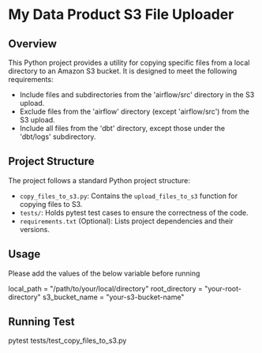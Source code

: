 # My Data Product S3 File Uploader

## Overview

This Python project provides a utility for copying specific files from a local directory to an Amazon S3 bucket. It is designed to meet the following requirements:

- Include files and subdirectories from the 'airflow/src' directory in the S3 upload.
- Exclude files from the 'airflow' directory (except 'airflow/src') from the S3 upload.
- Include all files from the 'dbt' directory, except those under the 'dbt/logs' subdirectory.

## Project Structure

The project follows a standard Python project structure:

- `copy_files_to_s3.py`: Contains the `upload_files_to_s3` function for copying files to S3.
- `tests/`: Holds pytest test cases to ensure the correctness of the code.
- `requirements.txt` (Optional): Lists project dependencies and their versions.

## Usage

Please add the values of the below variable before running

local_path = "/path/to/your/local/directory"
root_directory = "your-root-directory"
s3_bucket_name = "your-s3-bucket-name"

## Running Test

pytest tests/test_copy_files_to_s3.py



